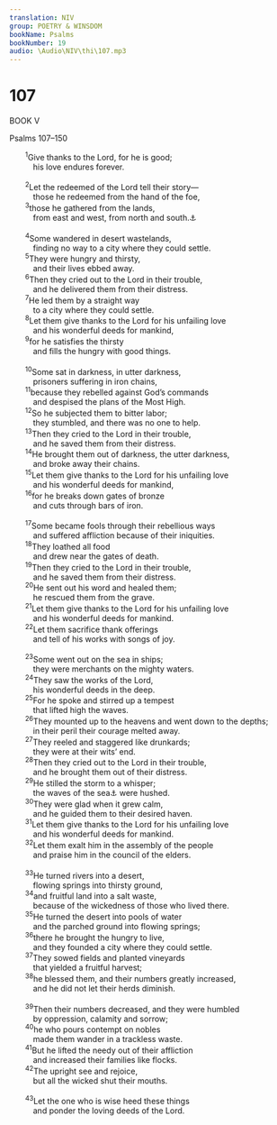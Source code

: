 ```yaml
---
translation: NIV
group: POETRY & WINSDOM
bookName: Psalms 
bookNumber: 19
audio: \Audio\NIV\thi\107.mp3
---
```


<div class="title"><h1>107</h1><p>BOOK V </p><p>Psalms 107–150 </p></div>
<span class="verse thi_107_1">  <sup>1</sup>Give thanks to the Lord, for he is good; <br/>   his love endures forever. <br/><br/></span>
<span class="verse thi_107_2">  <sup>2</sup>Let the redeemed of the Lord tell their story— <br/>   those he redeemed from the hand of the foe, <br/></span>
<span class="verse thi_107_3">  <sup>3</sup>those he gathered from the lands, <br/>   from east and west, from north and south.<a data-toggle="tooltip" data-placement="bottom" title="Hebrew north and the sea">⚓</a><br/><br/></span>
<span class="verse thi_107_4">  <sup>4</sup>Some wandered in desert wastelands, <br/>   finding no way to a city where they could settle. <br/></span>
<span class="verse thi_107_5">  <sup>5</sup>They were hungry and thirsty, <br/>   and their lives ebbed away. <br/></span>
<span class="verse thi_107_6">  <sup>6</sup>Then they cried out to the Lord in their trouble, <br/>   and he delivered them from their distress. <br/></span>
<span class="verse thi_107_7">  <sup>7</sup>He led them by a straight way <br/>   to a city where they could settle. <br/></span>
<span class="verse thi_107_8">  <sup>8</sup>Let them give thanks to the Lord for his unfailing love <br/>   and his wonderful deeds for mankind, <br/></span>
<span class="verse thi_107_9">  <sup>9</sup>for he satisfies the thirsty <br/>   and fills the hungry with good things. <br/><br/></span>
<span class="verse thi_107_10">  <sup>10</sup>Some sat in darkness, in utter darkness, <br/>   prisoners suffering in iron chains, <br/></span>
<span class="verse thi_107_11">  <sup>11</sup>because they rebelled against God’s commands <br/>   and despised the plans of the Most High. <br/></span>
<span class="verse thi_107_12">  <sup>12</sup>So he subjected them to bitter labor; <br/>   they stumbled, and there was no one to help. <br/></span>
<span class="verse thi_107_13">  <sup>13</sup>Then they cried to the Lord in their trouble, <br/>   and he saved them from their distress. <br/></span>
<span class="verse thi_107_14">  <sup>14</sup>He brought them out of darkness, the utter darkness, <br/>   and broke away their chains. <br/></span>
<span class="verse thi_107_15">  <sup>15</sup>Let them give thanks to the Lord for his unfailing love <br/>   and his wonderful deeds for mankind, <br/></span>
<span class="verse thi_107_16">  <sup>16</sup>for he breaks down gates of bronze <br/>   and cuts through bars of iron. <br/><br/></span>
<span class="verse thi_107_17">  <sup>17</sup>Some became fools through their rebellious ways <br/>   and suffered affliction because of their iniquities. <br/></span>
<span class="verse thi_107_18">  <sup>18</sup>They loathed all food <br/>   and drew near the gates of death. <br/></span>
<span class="verse thi_107_19">  <sup>19</sup>Then they cried to the Lord in their trouble, <br/>   and he saved them from their distress. <br/></span>
<span class="verse thi_107_20">  <sup>20</sup>He sent out his word and healed them; <br/>   he rescued them from the grave. <br/></span>
<span class="verse thi_107_21">  <sup>21</sup>Let them give thanks to the Lord for his unfailing love <br/>   and his wonderful deeds for mankind. <br/></span>
<span class="verse thi_107_22">  <sup>22</sup>Let them sacrifice thank offerings <br/>   and tell of his works with songs of joy. <br/><br/></span>
<span class="verse thi_107_23">  <sup>23</sup>Some went out on the sea in ships; <br/>   they were merchants on the mighty waters. <br/></span>
<span class="verse thi_107_24">  <sup>24</sup>They saw the works of the Lord, <br/>   his wonderful deeds in the deep. <br/></span>
<span class="verse thi_107_25">  <sup>25</sup>For he spoke and stirred up a tempest <br/>   that lifted high the waves. <br/></span>
<span class="verse thi_107_26">  <sup>26</sup>They mounted up to the heavens and went down to the depths; <br/>   in their peril their courage melted away. <br/></span>
<span class="verse thi_107_27">  <sup>27</sup>They reeled and staggered like drunkards; <br/>   they were at their wits’ end. <br/></span>
<span class="verse thi_107_28">  <sup>28</sup>Then they cried out to the Lord in their trouble, <br/>   and he brought them out of their distress. <br/></span>
<span class="verse thi_107_29">  <sup>29</sup>He stilled the storm to a whisper; <br/>   the waves of the sea<a data-toggle="tooltip" data-placement="bottom" title="Dead Sea Scrolls; Masoretic Text / their waves">⚓</a> were hushed. <br/></span>
<span class="verse thi_107_30">  <sup>30</sup>They were glad when it grew calm, <br/>   and he guided them to their desired haven. <br/></span>
<span class="verse thi_107_31">  <sup>31</sup>Let them give thanks to the Lord for his unfailing love <br/>   and his wonderful deeds for mankind. <br/></span>
<span class="verse thi_107_32">  <sup>32</sup>Let them exalt him in the assembly of the people <br/>   and praise him in the council of the elders. <br/><br/></span>
<span class="verse thi_107_33">  <sup>33</sup>He turned rivers into a desert, <br/>   flowing springs into thirsty ground, <br/></span>
<span class="verse thi_107_34">  <sup>34</sup>and fruitful land into a salt waste, <br/>   because of the wickedness of those who lived there. <br/></span>
<span class="verse thi_107_35">  <sup>35</sup>He turned the desert into pools of water <br/>   and the parched ground into flowing springs; <br/></span>
<span class="verse thi_107_36">  <sup>36</sup>there he brought the hungry to live, <br/>   and they founded a city where they could settle. <br/></span>
<span class="verse thi_107_37">  <sup>37</sup>They sowed fields and planted vineyards <br/>   that yielded a fruitful harvest; <br/></span>
<span class="verse thi_107_38">  <sup>38</sup>he blessed them, and their numbers greatly increased, <br/>   and he did not let their herds diminish. <br/><br/></span>
<span class="verse thi_107_39">  <sup>39</sup>Then their numbers decreased, and they were humbled <br/>   by oppression, calamity and sorrow; <br/></span>
<span class="verse thi_107_40">  <sup>40</sup>he who pours contempt on nobles <br/>   made them wander in a trackless waste. <br/></span>
<span class="verse thi_107_41">  <sup>41</sup>But he lifted the needy out of their affliction <br/>   and increased their families like flocks. <br/></span>
<span class="verse thi_107_42">  <sup>42</sup>The upright see and rejoice, <br/>   but all the wicked shut their mouths. <br/><br/></span>
<span class="verse thi_107_43">  <sup>43</sup>Let the one who is wise heed these things <br/>   and ponder the loving deeds of the Lord. <br/></span>
